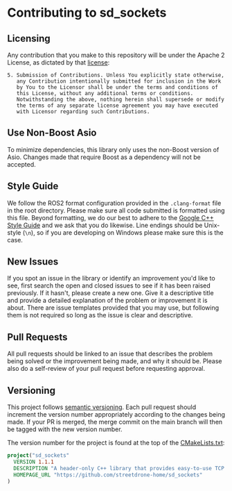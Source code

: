 # Contributing to sd_sockets

## Licensing

Any contribution that you make to this repository will
be under the Apache 2 License, as dictated by that
[license](http://www.apache.org/licenses/LICENSE-2.0.html):

~~~
5. Submission of Contributions. Unless You explicitly state otherwise,
   any Contribution intentionally submitted for inclusion in the Work
   by You to the Licensor shall be under the terms and conditions of
   this License, without any additional terms or conditions.
   Notwithstanding the above, nothing herein shall supersede or modify
   the terms of any separate license agreement you may have executed
   with Licensor regarding such Contributions.
~~~

## Use Non-Boost Asio

To minimize dependencies, this library only uses the non-Boost version of Asio.
Changes made that require Boost as a dependency will not be accepted.

## Style Guide

We follow the ROS2 format configuration provided in the `.clang-format` file in
the root directory.
Please make sure all code submitted is formatted using this file.
Beyond formatting, we do our best to adhere to the
[Google C++ Style Guide](https://google.github.io/styleguide/cppguide.html) and
we ask that you do likewise.
Line endings should be Unix-style (`\n`), so if you are developing on Windows
please make sure this is the case.

## New Issues

If you spot an issue in the library or identify an improvement you'd like to
see, first search the open and closed issues to see if it has been raised
previously.
If it hasn't, please create a new one.
Give it a descriptive title and provide a detailed explanation of the problem or
improvement it is about.
There are issue templates provided that you may use, but following them is not
required so long as the issue is clear and descriptive.

## Pull Requests

All pull requests should be linked to an issue that describes the problem being
solved or the improvement being made, and why it should be.
Please also do a self-review of your pull request before requesting approval.

## Versioning

This project follows [semantic versioning](https://semver.org/).
Each pull request should increment the version number appropriately according to
the changes being made.
If your PR is merged, the merge commit on the main branch will then be tagged
with the new version number.

The version number for the project is found at the top of the [CMakeLists.txt](./CMakeLists.txt):

```cmake
project("sd_sockets"
  VERSION 1.1.1
  DESCRIPTION "A header-only C++ library that provides easy-to-use TCP clients and servers."
  HOMEPAGE_URL "https://github.com/streetdrone-home/sd_sockets"
)
```
